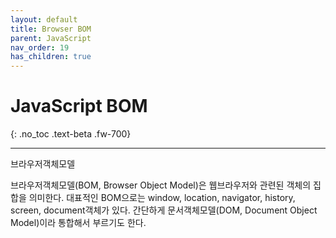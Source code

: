 ```yaml
---
layout: default
title: Browser BOM
parent: JavaScript
nav_order: 19
has_children: true
---
```


# JavaScript BOM
{: .no_toc .text-beta .fw-700}


---

브라우저객체모델

브라우저객체모델(BOM, Browser Object Model)은 웹브라우저와 관련된 객체의 집합을 의미한다.
대표적인 BOM으로는 window, location, navigator, history, screen, document객체가 있다.
간단하게 문서객체모델(DOM, Document Object Model)이라 통합해서 부르기도 한다.

    

